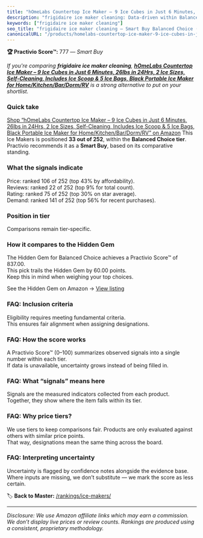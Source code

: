```yaml
---
title: "hOmeLabs Countertop Ice Maker – 9 Ice Cubes in Just 6 Minutes, 26lbs in 24Hrs, 2 Ice Sizes, Self-Cleaning, Includes Ice Scoop & 5 Ice Bags, Black Portable Ice Maker for Home/Kitchen/Bar/Dorm/RV"
description: "frigidaire ice maker cleaning: Data-driven within Balanced Choice ranking using the Practivio Score™. Positioned by quality, value, demand, findability, moment…"
keywords: ["frigidaire ice maker cleaning"]
seo_title: "frigidaire ice maker cleaning — Smart Buy Balanced Choice (2025)"
canonicalURL: "/products/homelabs-countertop-ice-maker-9-ice-cubes-in-just-6-minutes-26lbs-in-24hrs-2-ice-sizes-self-cleaning-includes-ice-scoop-5-ice-bags-black-portable-ice-maker-for-homekitchenbardormrv-B0DY1W7SG9/"
---
```


**🏆 Practivio Score™:** 777 — _Smart Buy_


*If you're comparing **frigidaire ice maker cleaning**, **[hOmeLabs Countertop Ice Maker – 9 Ice Cubes in Just 6 Minutes, 26lbs in 24Hrs, 2 Ice Sizes, Self-Cleaning, Includes Ice Scoop & 5 Ice Bags, Black Portable Ice Maker for Home/Kitchen/Bar/Dorm/RV](https://www.amazon.com/dp/B0DY1W7SG9?tag=practivio-20)** is a strong alternative to put on your shortlist.*
### Quick take
[Shop “hOmeLabs Countertop Ice Maker – 9 Ice Cubes in Just 6 Minutes, 26lbs in 24Hrs, 2 Ice Sizes, Self-Cleaning, Includes Ice Scoop & 5 Ice Bags, Black Portable Ice Maker for Home/Kitchen/Bar/Dorm/RV” on Amazon](https://www.amazon.com/dp/B0DY1W7SG9?tag=practivio-20)
This Ice Makers is positioned **33 out of 252**, within the **Balanced Choice tier**.  
Practivio recommends it as a **Smart Buy**, based on its comparative standing.

### What the signals indicate
Price: ranked 106 of 252 (top 43% by affordability).  
Reviews: ranked 22 of 252 (top 9% for total count).  
Rating: ranked 75 of 252 (top 30% on star average).  
Demand: ranked 141 of 252 (top 56% for recent purchases).

### Position in tier
Comparisons remain tier-specific.

### How it compares to the Hidden Gem
The Hidden Gem for Balanced Choice achieves a Practivio Score™ of 837.00.  
This pick trails the Hidden Gem by 60.00 points.  
Keep this in mind when weighing your top choices.  

See the Hidden Gem on Amazon → [View listing](https://www.amazon.com/dp/B0C32SGKMJ?tag=practivio-20)

### FAQ: Inclusion criteria
Eligibility requires meeting fundamental criteria.  
This ensures fair alignment when assigning designations.

### FAQ: How the score works
A Practivio Score™ (0–100) summarizes observed signals into a single number within each tier.  
If data is unavailable, uncertainty grows instead of being filled in.

### FAQ: What “signals” means here
Signals are the measured indicators collected from each product.  
Together, they show where the item falls within its tier.

### FAQ: Why price tiers?
We use tiers to keep comparisons fair. Products are only evaluated against others with similar price points.  
That way, designations mean the same thing across the board.

### FAQ: Interpreting uncertainty
Uncertainty is flagged by confidence notes alongside the evidence base.  
Where inputs are missing, we don’t substitute — we mark the score as less certain.


🏷️ **Back to Master:** [/rankings/ice-makers/](/rankings/ice-makers/)

---
_Disclosure: We use Amazon affiliate links which may earn a commission. We don’t display live prices or review counts. Rankings are produced using a consistent, proprietary methodology._
